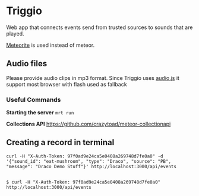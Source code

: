 Triggio
=======

Web app that connects events send from trusted sources to sounds that are played.

[Meteorite](https://github.com/oortcloud/meteorite) is used instead of meteor.


## Audio files
Please provide audio clips in mp3 format. Since Triggio uses [audio.js](http://kolber.github.com/audiojs/) it support most browser with flash used as fallback

### Useful Commands

**Starting the server**
`mrt run`

**Collections API**
https://github.com/crazytoad/meteor-collectionapi

## Creating a record in terminal
    curl -H "X-Auth-Token: 97f0ad9e24ca5e0408a269748d7fe0a0" -d '{"sound_id": "eat-mushroom", "type": "Draco", "source": "PB", "message": "Draco Demo Stuff"}' http://localhost:3000/api/events


    $ curl -H "X-Auth-Token: 97f0ad9e24ca5e0408a269748d7fe0a0" http://localhost:3000/api/events


